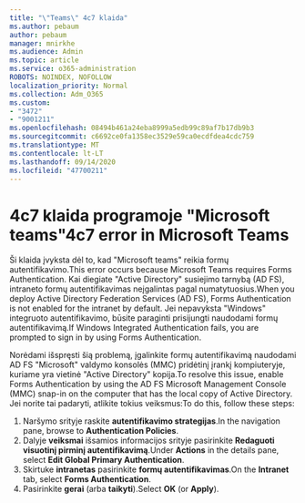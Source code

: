 ```yaml
---
title: "\"Teams\" 4c7 klaida"
ms.author: pebaum
author: pebaum
manager: mnirkhe
ms.audience: Admin
ms.topic: article
ms.service: o365-administration
ROBOTS: NOINDEX, NOFOLLOW
localization_priority: Normal
ms.collection: Adm_O365
ms.custom:
- "3472"
- "9001211"
ms.openlocfilehash: 08494b461a24eba8999a5edb99c89af7b17db9b3
ms.sourcegitcommit: c6692ce0fa1358ec3529e59ca0ecdfdea4cdc759
ms.translationtype: MT
ms.contentlocale: lt-LT
ms.lasthandoff: 09/14/2020
ms.locfileid: "47700211"
---
```

# <a name="4c7-error-in-microsoft-teams"></a><span data-ttu-id="32431-102">4c7 klaida programoje "Microsoft teams"</span><span class="sxs-lookup"><span data-stu-id="32431-102">4c7 error in Microsoft Teams</span></span>

<span data-ttu-id="32431-103">Ši klaida įvyksta dėl to, kad "Microsoft teams" reikia formų autentifikavimo.</span><span class="sxs-lookup"><span data-stu-id="32431-103">This error occurs because Microsoft Teams requires Forms Authentication.</span></span> <span data-ttu-id="32431-104">Kai diegiate "Active Directory" susiejimo tarnybą (AD FS), intraneto formų autentifikavimas neįgalintas pagal numatytuosius.</span><span class="sxs-lookup"><span data-stu-id="32431-104">When you deploy Active Directory Federation Services (AD FS), Forms Authentication is not enabled for the intranet by default.</span></span> <span data-ttu-id="32431-105">Jei nepavyksta "Windows" integruoto autentifikavimo, būsite paraginti prisijungti naudodami formų autentifikavimą.</span><span class="sxs-lookup"><span data-stu-id="32431-105">If Windows Integrated Authentication fails, you are prompted to sign in by using Forms Authentication.</span></span>

<span data-ttu-id="32431-106">Norėdami išspręsti šią problemą, įgalinkite formų autentifikavimą naudodami AD FS "Microsoft" valdymo konsolės (MMC) pridėtinį įrankį kompiuteryje, kuriame yra vietinė "Active Directory" kopija.</span><span class="sxs-lookup"><span data-stu-id="32431-106">To resolve this issue, enable Forms Authentication by using the AD FS Microsoft Management Console (MMC) snap-in on the computer that has the local copy of Active Directory.</span></span> <span data-ttu-id="32431-107">Jei norite tai padaryti, atlikite tokius veiksmus:</span><span class="sxs-lookup"><span data-stu-id="32431-107">To do this, follow these steps:</span></span> 

1. <span data-ttu-id="32431-108">Naršymo srityje raskite **autentifikavimo strategijas**.</span><span class="sxs-lookup"><span data-stu-id="32431-108">In the navigation pane, browse to **Authentication Policies**.</span></span>
2. <span data-ttu-id="32431-109">Dalyje **veiksmai** išsamios informacijos srityje pasirinkite **Redaguoti visuotinį pirminį autentifikavimą**.</span><span class="sxs-lookup"><span data-stu-id="32431-109">Under **Actions** in the details pane, select **Edit Global Primary Authentication**.</span></span>
3. <span data-ttu-id="32431-110">Skirtuke **intranetas** pasirinkite **formų autentifikavimas**.</span><span class="sxs-lookup"><span data-stu-id="32431-110">On the **Intranet** tab, select **Forms Authentication**.</span></span>
4. <span data-ttu-id="32431-111">Pasirinkite **gerai** (arba **taikyti**).</span><span class="sxs-lookup"><span data-stu-id="32431-111">Select **OK** (or **Apply**).</span></span>